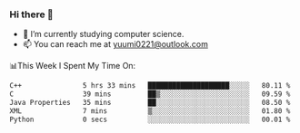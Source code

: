 ### Hi there 👋

- 📕 I’m currently studying computer science.
- 📫 You can reach me at yuumi0221@outlook.com


📊This Week I Spent My Time On:
<!--START_SECTION:waka-->

```txt
C++               5 hrs 33 mins   ████████████████████░░░░░   80.11 %
C                 39 mins         ██▒░░░░░░░░░░░░░░░░░░░░░░   09.59 %
Java Properties   35 mins         ██░░░░░░░░░░░░░░░░░░░░░░░   08.50 %
XML               7 mins          ▒░░░░░░░░░░░░░░░░░░░░░░░░   01.80 %
Python            0 secs          ░░░░░░░░░░░░░░░░░░░░░░░░░   00.01 %
```

<!--END_SECTION:waka-->

<!--
**Yuumi0221/Yuumi0221** is a ✨ _special_ ✨ repository because its `README.md` (this file) appears on your GitHub profile.

Here are some ideas to get you started:

- 🔭 I’m currently working on ...
- 🌱 I’m currently learning ...
- 👯 I’m looking to collaborate on ...
- 🤔 I’m looking for help with ...
- 💬 Ask me about ...
- 📫 How to reach me: ...
- 😄 Pronouns: ...
- ⚡ Fun fact: ...
-->
